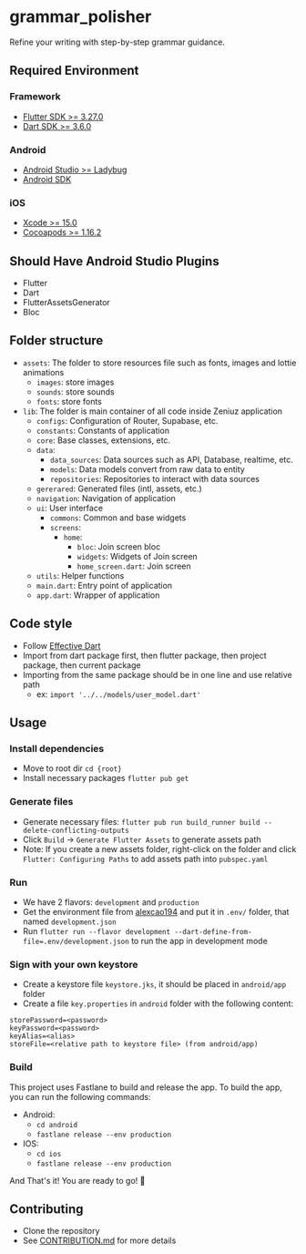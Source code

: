# grammar_polisher

Refine your writing with step-by-step grammar guidance.

## Required Environment

### Framework
- [Flutter SDK >= 3.27.0](https://flutter.dev/docs/get-started/install)
- [Dart SDK >= 3.6.0](https://dart.dev/get-dart)

### Android
- [Android Studio >= Ladybug](https://developer.android.com/studio)
- [Android SDK](https://developer.android.com/studio)

### iOS
- [Xcode >= 15.0](https://developer.apple.com/xcode/)
- [Cocoapods >= 1.16.2](https://cocoapods.org)

## Should Have Android Studio Plugins
- Flutter
- Dart
- FlutterAssetsGenerator
- Bloc

## Folder structure
- `assets`: The folder to store resources file such as fonts, images and lottie animations
    - `images`: store images
    - `sounds`: store sounds
    - `fonts`: store fonts
- `lib`: The folder is main container of all code inside Zeniuz application
    - `configs`: Configuration of Router, Supabase, etc.
    - `constants`: Constants of application
    - `core`: Base classes, extensions, etc.
    - `data`: 
        - `data_sources`: Data sources such as API, Database, realtime, etc.
        - `models`: Data models convert from raw data to entity
        - `repositories`: Repositories to interact with data sources
    - `gererared`: Generated files (intl, assets, etc.)
    - `navigation`: Navigation of application
    - `ui`: User interface
        - `commons`: Common and base widgets
        - `screens`: 
            - `home`:
                - `bloc`: Join screen bloc
                - `widgets`: Widgets of Join screen
                - `home_screen.dart`: Join screen
    - `utils`: Helper functions
    - `main.dart`: Entry point of application
    - `app.dart`: Wrapper of application

## Code style
- Follow [Effective Dart](https://dart.dev/guides/language/effective-dart/style)
- Import from dart package first, then flutter package, then project package, then current package
- Importing from the same package should be in one line and use relative path
    - ex: `import '../../models/user_model.dart'`

## Usage

### Install dependencies
- Move to root dir `cd {root}`
- Install necessary packages `flutter pub get`

### Generate files
- Generate necessary files: `flutter pub run build_runner build --delete-conflicting-outputs`
- Click `Build` -> `Generate Flutter Assets` to generate assets path
- Note: If you create a new assets folder, right-click on the folder and click `Flutter: Configuring Paths` to add assets path into `pubspec.yaml`

### Run
- We have 2 flavors: `development` and `production`
- Get the environment file from [alexcao194](https://github.com/alexcao194) and put it in `.env/` folder, that named `development.json`
- Run `flutter run --flavor development --dart-define-from-file=.env/development.json` to run the app in development mode

### Sign with your own keystore
- Create a keystore file `keystore.jks`, it should be placed in `android/app` folder
- Create a file `key.properties` in `android` folder with the following content:

```
storePassword=<password>
keyPassword=<password>
keyAlias=<alias>
storeFile=<relative path to keystore file> (from android/app)
```

### Build
This project uses Fastlane to build and release the app. To build the app, you can run the following commands:
- Android:
  - `cd android`
  - `fastlane release --env production`
- IOS:
  - `cd ios`
  - `fastlane release --env production`

And That's it! You are ready to go! 🚀

## Contributing
- Clone the repository
- See [CONTRIBUTION.md](CONTRIBUTION.md) for more details